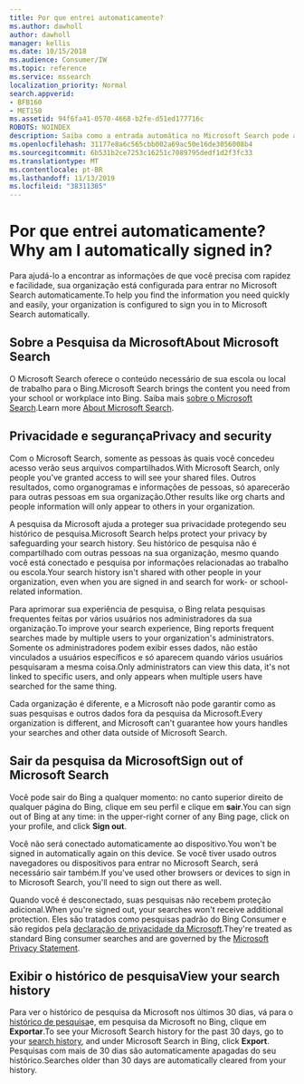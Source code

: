 ```yaml
---
title: Por que entrei automaticamente?
ms.author: dawholl
author: dawholl
manager: kellis
ms.date: 10/15/2018
ms.audience: Consumer/IW
ms.topic: reference
ms.service: mssearch
localization_priority: Normal
search.appverid:
- BFB160
- MET150
ms.assetid: 94f6fa41-0570-4668-b2fe-d51ed177716c
ROBOTS: NOINDEX
description: Saiba como a entrada automática no Microsoft Search pode ajudá-lo a encontrar resultados de trabalho de forma rápida e fácil
ms.openlocfilehash: 31177e8a6c565cbb002a69ac50e16de3056008b4
ms.sourcegitcommit: 6b531b2ce7253c16251c7089795dedf1d2f3fc33
ms.translationtype: MT
ms.contentlocale: pt-BR
ms.lasthandoff: 11/13/2019
ms.locfileid: "38311385"
---
```

# <a name="why-am-i-automatically-signed-in"></a><span data-ttu-id="fb044-103">Por que entrei automaticamente?</span><span class="sxs-lookup"><span data-stu-id="fb044-103">Why am I automatically signed in?</span></span>

<span data-ttu-id="fb044-104">Para ajudá-lo a encontrar as informações de que você precisa com rapidez e facilidade, sua organização está configurada para entrar no Microsoft Search automaticamente.</span><span class="sxs-lookup"><span data-stu-id="fb044-104">To help you find the information you need quickly and easily, your organization is configured to sign you in to Microsoft Search automatically.</span></span>
  
## <a name="about-microsoft-search"></a><span data-ttu-id="fb044-105">Sobre a Pesquisa da Microsoft</span><span class="sxs-lookup"><span data-stu-id="fb044-105">About Microsoft Search</span></span>

<span data-ttu-id="fb044-106">O Microsoft Search oferece o conteúdo necessário de sua escola ou local de trabalho para o Bing.</span><span class="sxs-lookup"><span data-stu-id="fb044-106">Microsoft Search brings the content you need from your school or workplace into Bing.</span></span> <span data-ttu-id="fb044-107">Saiba mais [sobre o Microsoft Search](about-microsoft-search.md).</span><span class="sxs-lookup"><span data-stu-id="fb044-107">Learn more [About Microsoft Search](about-microsoft-search.md).</span></span>
  
## <a name="privacy-and-security"></a><span data-ttu-id="fb044-108">Privacidade e segurança</span><span class="sxs-lookup"><span data-stu-id="fb044-108">Privacy and security</span></span>

<span data-ttu-id="fb044-109">Com o Microsoft Search, somente as pessoas às quais você concedeu acesso verão seus arquivos compartilhados.</span><span class="sxs-lookup"><span data-stu-id="fb044-109">With Microsoft Search, only people you've granted access to will see your shared files.</span></span> <span data-ttu-id="fb044-110">Outros resultados, como organogramas e informações de pessoas, só aparecerão para outras pessoas em sua organização.</span><span class="sxs-lookup"><span data-stu-id="fb044-110">Other results like org charts and people information will only appear to others in your organization.</span></span>
  
<span data-ttu-id="fb044-111">A pesquisa da Microsoft ajuda a proteger sua privacidade protegendo seu histórico de pesquisa.</span><span class="sxs-lookup"><span data-stu-id="fb044-111">Microsoft Search helps protect your privacy by safeguarding your search history.</span></span> <span data-ttu-id="fb044-112">Seu histórico de pesquisa não é compartilhado com outras pessoas na sua organização, mesmo quando você está conectado e pesquisa por informações relacionadas ao trabalho ou escola.</span><span class="sxs-lookup"><span data-stu-id="fb044-112">Your search history isn't shared with other people in your organization, even when you are signed in and search for work- or school-related information.</span></span>
  
<span data-ttu-id="fb044-113">Para aprimorar sua experiência de pesquisa, o Bing relata pesquisas frequentes feitas por vários usuários nos administradores da sua organização.</span><span class="sxs-lookup"><span data-stu-id="fb044-113">To improve your search experience, Bing reports frequent searches made by multiple users to your organization's administrators.</span></span> <span data-ttu-id="fb044-114">Somente os administradores podem exibir esses dados, não estão vinculados a usuários específicos e só aparecem quando vários usuários pesquisaram a mesma coisa.</span><span class="sxs-lookup"><span data-stu-id="fb044-114">Only administrators can view this data, it's not linked to specific users, and only appears when multiple users have searched for the same thing.</span></span>
  
<span data-ttu-id="fb044-115">Cada organização é diferente, e a Microsoft não pode garantir como as suas pesquisas e outros dados fora da pesquisa da Microsoft.</span><span class="sxs-lookup"><span data-stu-id="fb044-115">Every organization is different, and Microsoft can't guarantee how yours handles your searches and other data outside of Microsoft Search.</span></span>
  
## <a name="sign-out-of-microsoft-search"></a><span data-ttu-id="fb044-116">Sair da pesquisa da Microsoft</span><span class="sxs-lookup"><span data-stu-id="fb044-116">Sign out of Microsoft Search</span></span>

<span data-ttu-id="fb044-117">Você pode sair do Bing a qualquer momento: no canto superior direito de qualquer página do Bing, clique em seu perfil e clique em **sair**.</span><span class="sxs-lookup"><span data-stu-id="fb044-117">You can sign out of Bing at any time: in the upper-right corner of any Bing page, click on your profile, and click **Sign out**.</span></span>
  
<span data-ttu-id="fb044-118">Você não será conectado automaticamente ao dispositivo.</span><span class="sxs-lookup"><span data-stu-id="fb044-118">You won't be signed in automatically again on this device.</span></span> <span data-ttu-id="fb044-119">Se você tiver usado outros navegadores ou dispositivos para entrar no Microsoft Search, será necessário sair também.</span><span class="sxs-lookup"><span data-stu-id="fb044-119">If you've used other browsers or devices to sign in to Microsoft Search, you'll need to sign out there as well.</span></span> 
  
<span data-ttu-id="fb044-120">Quando você é desconectado, suas pesquisas não recebem proteção adicional.</span><span class="sxs-lookup"><span data-stu-id="fb044-120">When you're signed out, your searches won't receive additional protection.</span></span> <span data-ttu-id="fb044-121">Eles são tratados como pesquisas padrão do Bing Consumer e são regidos pela [declaração de privacidade da Microsoft](https://privacy.microsoft.com/privacystatement).</span><span class="sxs-lookup"><span data-stu-id="fb044-121">They're treated as standard Bing consumer searches and are governed by the [Microsoft Privacy Statement](https://privacy.microsoft.com/privacystatement).</span></span>
  
## <a name="view-your-search-history"></a><span data-ttu-id="fb044-122">Exibir o histórico de pesquisa</span><span class="sxs-lookup"><span data-stu-id="fb044-122">View your search history</span></span>

<span data-ttu-id="fb044-123">Para ver o histórico de pesquisa da Microsoft nos últimos 30 dias, vá para o [histórico de pesquisa](https://ssl.bing.com/profile/history)e, em pesquisa da Microsoft no Bing, clique em **Exportar**.</span><span class="sxs-lookup"><span data-stu-id="fb044-123">To see your Microsoft Search history for the past 30 days, go to your [search history](https://ssl.bing.com/profile/history), and under Microsoft Search in Bing, click **Export**.</span></span> <span data-ttu-id="fb044-124">Pesquisas com mais de 30 dias são automaticamente apagadas do seu histórico.</span><span class="sxs-lookup"><span data-stu-id="fb044-124">Searches older than 30 days are automatically cleared from your history.</span></span>

  

